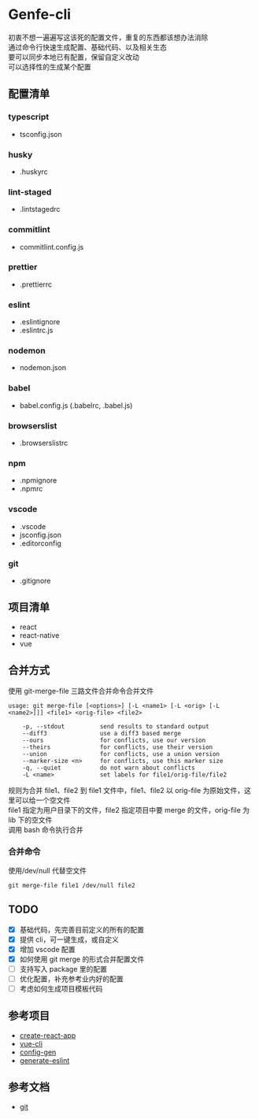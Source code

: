 # Genfe-cli

初衷不想一遍遍写这该死的配置文件，重复的东西都该想办法消除  
通过命令行快速生成配置、基础代码、以及相关生态  
要可以同步本地已有配置，保留自定义改动  
可以选择性的生成某个配置

## 配置清单

### typescript

- tsconfig.json

### husky

- .huskyrc

### lint-staged

- .lintstagedrc

### commitlint

- commitlint.config.js

### prettier

- .prettierrc

### eslint

- .eslintignore
- .eslintrc.js

### nodemon

- nodemon.json

### babel

- babel.config.js (.babelrc, .babel.js)

### browserslist

- .browserslistrc

### npm

- .npmignore
- .npmrc

### vscode

- .vscode
- jsconfig.json
- .editorconfig

### git

- .gitignore

## 项目清单

- react
- react-native
- vue

## 合并方式

使用 git-merge-file 三路文件合并命令合并文件

```
usage: git merge-file [<options>] [-L <name1> [-L <orig> [-L <name2>]]] <file1> <orig-file> <file2>

    -p, --stdout          send results to standard output
    --diff3               use a diff3 based merge
    --ours                for conflicts, use our version
    --theirs              for conflicts, use their version
    --union               for conflicts, use a union version
    --marker-size <n>     for conflicts, use this marker size
    -q, --quiet           do not warn about conflicts
    -L <name>             set labels for file1/orig-file/file2
```

规则为合并 file1、file2 到 file1 文件中，file1、file2 以 orig-file 为原始文件，这里可以给一个空文件  
file1 指定为用户目录下的文件，file2 指定项目中要 merge 的文件，orig-file 为 lib 下的空文件  
调用 bash 命令执行合并

### 合并命令

使用/dev/null 代替空文件

```
git merge-file file1 /dev/null file2
```

## TODO

- [x] 基础代码，先完善目前定义的所有的配置
- [x] 提供 cli，可一键生成，或自定义
- [x] 增加 vscode 配置
- [x] 如何使用 git merge 的形式合并配置文件
- [ ] 支持写入 package 里的配置
- [ ] 优化配置，补充参考业内好的配置
- [ ] 考虑如何生成项目模板代码

## 参考项目

- [create-react-app](https://github.com/facebook/create-react-app)
- [vue-cli](https://github.com/vuejs/vue-cli)
- [config-gen](https://github.com/cszatma/config-gen)
- [generate-eslint](https://github.com/generate/generate-eslint)

## 参考文档

- [git](https://www.php.cn/manual/view/35026.html)
